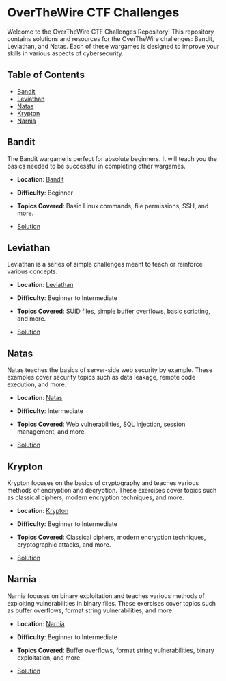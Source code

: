 # OverTheWire CTF Challenges

Welcome to the OverTheWire CTF Challenges Repository! This repository contains solutions and resources for the OverTheWire challenges: Bandit, Leviathan, and Natas. Each of these wargames is designed to improve your skills in various aspects of cybersecurity.

## Table of Contents

- [Bandit](/OverTheWire/Bandit/)
- [Leviathan](/OverTheWire/Leviathan/)
- [Natas](/OverTheWire/Natas/)
- [Krypton](/OverTheWire/Krypton/)
- [Narnia](/OverTheWire/Narnia/)

## Bandit

The Bandit wargame is perfect for absolute beginners. It will teach you the basics needed to be successful in completing other wargames.

- **Location**: [Bandit](https://overthewire.org/wargames/bandit/)
- **Difficulty**: Beginner
- **Topics Covered**: Basic Linux commands, file permissions, SSH, and more.

- [Solution](/OverTheWire/Bandit/)

## Leviathan

Leviathan is a series of simple challenges meant to teach or reinforce various concepts.

- **Location**: [Leviathan](https://overthewire.org/wargames/leviathan/)
- **Difficulty**: Beginner to Intermediate
- **Topics Covered**: SUID files, simple buffer overflows, basic scripting, and more.

- [Solution](/OverTheWire/Leviathan/)

## Natas

Natas teaches the basics of server-side web security by example. These examples cover security topics such as data leakage, remote code execution, and more.

- **Location**: [Natas](https://overthewire.org/wargames/natas/)
- **Difficulty**: Intermediate
- **Topics Covered**: Web vulnerabilities, SQL injection, session management, and more.

- [Solution](/OverTheWire/Natas/)

## Krypton

Krypton focuses on the basics of cryptography and teaches various methods of encryption and decryption. These exercises cover topics such as classical ciphers, modern encryption techniques, and more.

- **Location**: [Krypton](https://overthewire.org/wargames/krypton/)
- **Difficulty**: Beginner to Intermediate
- **Topics Covered**: Classical ciphers, modern encryption techniques, cryptographic attacks, and more.

- [Solution](/OverTheWire/Krypton/)

## Narnia

Narnia focuses on binary exploitation and teaches various methods of exploiting vulnerabilities in binary files. These exercises cover topics such as buffer overflows, format string vulnerabilities, and more.

- **Location**: [Narnia](https://overthewire.org/wargames/narnia/)
- **Difficulty**: Beginner to Intermediate
- **Topics Covered**: Buffer overflows, format string vulnerabilities, binary exploitation, and more.

- [Solution](/OverTheWire/Narnia/)

